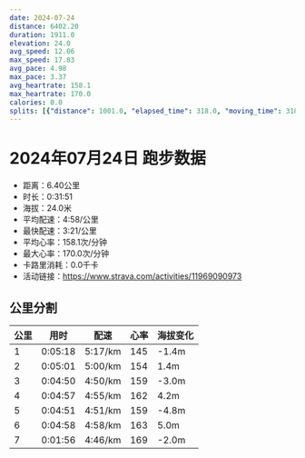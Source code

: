 ```yaml
---
date: 2024-07-24
distance: 6402.20
duration: 1911.0
elevation: 24.0
avg_speed: 12.06
max_speed: 17.83
avg_pace: 4.98
max_pace: 3.37
avg_heartrate: 158.1
max_heartrate: 170.0
calories: 0.0
splits: [{"distance": 1001.0, "elapsed_time": 318.0, "moving_time": 318.0, "average_speed": 3.15, "pace": 5.291015873015873, "average_heartrate": 145.26100628930817, "elevation_difference": -1.4, "split_number": 1}, {"distance": 1001.2, "elapsed_time": 301.0, "moving_time": 301.0, "average_speed": 3.33, "pace": 5.005015015015014, "average_heartrate": 154.73089700996678, "elevation_difference": 1.4, "split_number": 2}, {"distance": 998.0, "elapsed_time": 290.0, "moving_time": 290.0, "average_speed": 3.44, "pace": 4.844970930232558, "average_heartrate": 159.41034482758621, "elevation_difference": -3.0, "split_number": 3}, {"distance": 1004.5, "elapsed_time": 297.0, "moving_time": 297.0, "average_speed": 3.38, "pace": 4.930976331360947, "average_heartrate": 162.82828282828282, "elevation_difference": 4.2, "split_number": 4}, {"distance": 997.9, "elapsed_time": 291.0, "moving_time": 291.0, "average_speed": 3.43, "pace": 4.859096209912535, "average_heartrate": 159.84192439862542, "elevation_difference": -4.8, "split_number": 5}, {"distance": 999.0, "elapsed_time": 298.0, "moving_time": 298.0, "average_speed": 3.35, "pace": 4.975134328358209, "average_heartrate": 163.55704697986576, "elevation_difference": 5.0, "split_number": 6}, {"distance": 405.0, "elapsed_time": 116.0, "moving_time": 116.0, "average_speed": 3.49, "pace": 4.775558739255014, "average_heartrate": 169.11304347826086, "elevation_difference": -2.0, "split_number": 7}]
---
```


# 2024年07月24日 跑步数据

- 距离：6.40公里
- 时长：0:31:51
- 海拔：24.0米
- 平均配速：4:58/公里
- 最快配速：3:21/公里
- 平均心率：158.1次/分钟
- 最大心率：170.0次/分钟
- 卡路里消耗：0.0千卡
- 活动链接：https://www.strava.com/activities/11969090973

## 公里分割

| 公里 | 用时 | 配速 | 心率 | 海拔变化 |
|------|------|------|------|------|
| 1 | 0:05:18 | 5:17/km | 145 | -1.4m |
| 2 | 0:05:01 | 5:00/km | 154 | 1.4m |
| 3 | 0:04:50 | 4:50/km | 159 | -3.0m |
| 4 | 0:04:57 | 4:55/km | 162 | 4.2m |
| 5 | 0:04:51 | 4:51/km | 159 | -4.8m |
| 6 | 0:04:58 | 4:58/km | 163 | 5.0m |
| 7 | 0:01:56 | 4:46/km | 169 | -2.0m |

